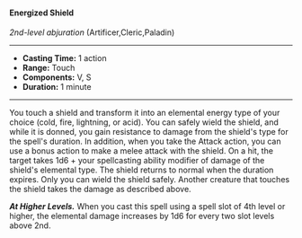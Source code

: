 #### Energized Shield
*2nd-level abjuration* (Artificer,Cleric,Paladin)
___
- **Casting Time:** 1 action
- **Range:** Touch
- **Components:** V, S
- **Duration:** 1 minute
---
You touch a shield and transform it into an
elemental energy type of your choice (cold, fire,
lightning, or acid). You can safely wield the shield,
and while it is donned, you gain resistance to
damage from the shield's type for the spell's
duration.
In addition, when you take the Attack action, you
can use a bonus action to make a melee attack with the shield. On a hit, the target takes 1d6 + your
spellcasting ability modifier of damage of the
shield's elemental type.
The shield returns to normal when the duration
expires. Only you can wield the shield safely.
Another creature that touches the shield takes the
damage as described above.

***At Higher Levels.***  When you cast this spell using
a spell slot of 4th level or higher, the elemental
damage increases by 1d6 for every two slot levels
above 2nd.
